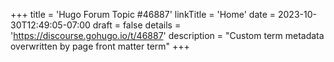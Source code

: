 +++
title = 'Hugo Forum Topic #46887'
linkTitle = 'Home'
date = 2023-10-30T12:49:05-07:00
draft = false
details = 'https://discourse.gohugo.io/t/46887'
description = "Custom term metadata overwritten by page front matter term"
+++
